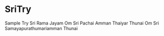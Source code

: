 # SriTry
Sample Try
Sri Rama Jayam
Om Sri Pachai Amman Thaiyar Thunai
Om Sri Samayapurathumariamman Thunai
